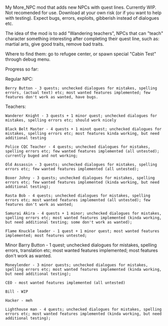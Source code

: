 My More_NPC mod that adds new NPCs with quest lines. Currently WIP. Not recomended for use. Download at your own risk (or if you want to help with testing). Expect bugs, errors, exploits, gibberish instead of dialogues etc.

The idea of the mod is to add "Wandering teachers", NPCs that can "teach" character something interesting after completing their quest line, such as: martial arts, give good traits, remove bad traits.

Where to find them: go to refugee center, or spawn special "Cabin Test" through debug menu.

Progress so far:

  Regular NPC:
  
	Berry Button - 3 quests; unchecked dialogues for mistakes, spelling errors, (actual text) etc; most wanted features implemented; few features don't work as wanted, have bugs.
	
  Teachers:
  
	Wanderer Knight - 3 quests + 1 minor quest; unchecked dialogues for mistakes, spelling errors etc; should work nicely 
	
	Black Belt Master - 4 quests + 1 minot quest; unchecked dialogues for mistakes, spelling errors etc; most features kinda working, but need additional testing
	
	Police CQC Teacher - 4 quests; unchecked dialogues for mistakes, spelling errors etc; few wanted features implemented (all untested); currently buged and not working;
	
	Old Assassin - 3 quests; unchecked dialogues for mistakes, spelling errors etc; few wanted features implemented (all untested);
	
	Boxer Johny - 3 quests; unchecked dialogues for mistakes, spelling errors etc; few wanted features implemented (kinda working, but need additional testing);
	
	Rasta Bob - 4 quests; unchecked dialogues for mistakes, spelling errors etc; most wanted features implemented (all untested); few features don't work as wanted;
	
	Samurai Akira - 4 quests + 1 minor; unchecked dialogues for mistakes, spelling errors etc; most wanted features implemented (kinda working, but need additional testing; some don't work as wanted);
	
	Flame Knuckle leader - 1 quest + 1 minor quest; most wanted features implemented; most features untested;
  
  Minor 
	Barry Button - 1 quest; unchecked dialogues for mistakes, spelling errors, translation etc; most wanted features implemented; most features don't work as wanted.
	
	Moneylender - 3 minor quests; unchecked dialogues for mistakes, spelling errors etc; most wanted features implemented (kinda working, but need additional testing);
	
	CEO - most wanted features implemented (all untested)
	
	Bill - WIP
	
	Hacker - meh
	
	Lighthouse man - 4 quests; unchecked dialogues for mistakes, spelling errors etc; most wanted features implemented (kinda working, but need additional testing);